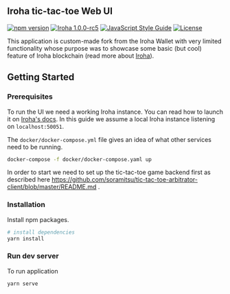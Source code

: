 ## Iroha tic-tac-toe Web UI


[![npm version](https://img.shields.io/npm/v/iroha-helpers.svg)](https://www.npmjs.com/package/iroha-helpers)
[![Iroha 1.0.0-rc5](https://img.shields.io/badge/Iroha-1.0.0--rc5-red.svg)](https://github.com/hyperledger/iroha/releases/tag/1.0.0_rc5)
[![JavaScript Style Guide](https://img.shields.io/badge/code_style-standard-brightgreen.svg?style=flat-square)](https://standardjs.com)
[![License](https://img.shields.io/badge/License-Apache%202.0-blue.svg?style=flat-square)](https://opensource.org/licenses/Apache-2.0)

This application is custom-made fork from the Iroha Wallet with very limited functionality whose purpose was to showcase some basic (but cool) feature of Iroha blockchain (read more about [Iroha](http://iroha.readthedocs.io/)).

## Getting Started

### Prerequisites

To run the UI we need a working Iroha instance. You can read how to launch it on [Iroha's docs](http://iroha.readthedocs.io/en/latest/getting_started/index.html). In this guide we assume a local Iroha instance listening on `localhost:50051`.

The ```docker/docker-compose.yml``` file gives an idea of what other services need to be running.
```bash
docker-compose -f docker/docker-compose.yaml up
```

In order to start we need to set up the tic-tac-toe game backend first as described here https://github.com/soramitsu/tic-tac-toe-arbitrator-client/blob/master/README.md .


### Installation

Install npm packages.

```bash
# install dependencies
yarn install
```

### Run dev server

To run application

```bash
yarn serve
```
